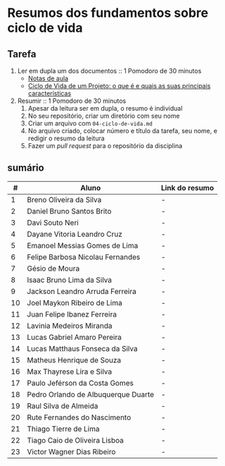 # Resumos dos fundamentos sobre ciclo de vida

## Tarefa

1. Ler em dupla um dos documentos  :: 1 Pomodoro de 30 minutos
   - [Notas de aula](https://sites.google.com/site/gerenciadeprojetosdeti/aulas-1/3---ciclo-de-vida-do-projeto-e-processos-de-gestao-de-projeto)
   - [Ciclo de Vida de um Projeto: o que é e quais as suas principais características](https://www.euax.com.br/2018/11/ciclo-de-vida-de-um-projeto/)
2. Resumir :: 1 Pomodoro de 30 minutos
   1. Apesar da leitura ser em dupla, o resumo é individual
   2. No seu repositório, criar um diretório com seu nome
   3. Criar um arquivo com `04-ciclo-de-vida.md`
   4. No arquivo criado, colocar número e título da tarefa, seu nome, e redigir o resumo da leitura
   5. Fazer um _pull request_ para o repositório da disciplina


## sumário

| \#  | Aluno                               | Link do resumo |
| --- | ----------------------------------- | -------------- |
| 1   | Breno Oliveira da Silva             | -              |
| 2   | Daniel Bruno Santos Brito           | -              |
| 3   | Davi Souto Neri                     | -              |
| 4   | Dayane Vitoria Leandro Cruz         | -              |
| 5   | Emanoel Messias Gomes de Lima       | -              |
| 6   | Felipe Barbosa Nicolau Fernandes    | -              |
| 7   | Gésio de Moura                      | -              |
| 8   | Isaac Bruno Lima da Silva           | -              |
| 9   | Jackson Leandro Arruda Ferreira     | -              |
| 10  | Joel Maykon Ribeiro de Lima         | -              |
| 11  | Juan Felipe Ibanez Ferreira         | -              |
| 12  | Lavinia Medeiros Miranda            | -              |
| 13  | Lucas Gabriel Amaro Pereira         | -              |
| 14  | Lucas Matthaus Fonseca da Silva     | -              |
| 15  | Matheus Henrique de Souza           | -              |
| 16  | Max Thayrese Lira e Silva           | -              |
| 17  | Paulo Jeférson da Costa Gomes       | -              |
| 18  | Pedro Orlando de Albuquerque Duarte | -              |
| 19  | Raul Silva de Almeida               | -              |
| 20  | Rute Fernandes do Nascimento        | -              |
| 21  | Thiago Tierre de Lima               | -              |
| 22  | Tiago Caio de Oliveira Lisboa       | -              |
| 23  | Victor Wagner Dias Ribeiro          | -              |